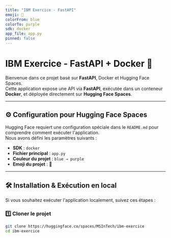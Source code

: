 ```yaml
---
title: "IBM Exercice - FastAPI"
emoji: 🚀
colorFrom: blue
colorTo: purple
sdk: docker
app_file: app.py
pinned: false
---
```


# IBM Exercice - FastAPI + Docker 🚀

Bienvenue dans ce projet basé sur **FastAPI**, Docker et Hugging Face Spaces.  
Cette application expose une API via **FastAPI**, exécutée dans un conteneur **Docker**, et déployée directement sur **Hugging Face Spaces**.

---

## ⚙️ **Configuration pour Hugging Face Spaces**
Hugging Face requiert une configuration spéciale dans le `README.md` pour comprendre comment exécuter l'application.  
Nous avons défini les paramètres suivants :

- **SDK** : `docker`
- **Fichier principal** : `app.py`
- **Couleur du projet** : `blue → purple`
- **Emoji du projet** : 🚀

---

## 🛠️ Installation & Exécution en local

Si vous souhaitez exécuter l'application localement, suivez ces étapes :

### **1️⃣ Cloner le projet**
```bash
git clone https://huggingface.co/spaces/MSInTech/ibm-exercice
cd ibm-exercice

